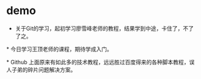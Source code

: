 # demo
* 关于Git的学习，起初学习廖雪峰老师的教程，结果学到中途，卡住了，不了了之。

* 今日学习王顶老师的课程，期待学成入门。

* Github 上面原来有如此多的技术教程，远远胜过百度得来的各种脚本教程，误人子弟的碎片问题解决方案。
  
